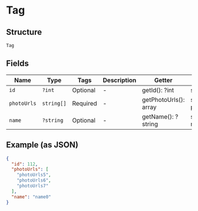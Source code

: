 
# Tag

## Structure

`Tag`

## Fields

| Name | Type | Tags | Description | Getter | Setter |
|  --- | --- | --- | --- | --- | --- |
| `id` | `?int` | Optional | - | getId(): ?int | setId(?int id): void |
| `photoUrls` | `string[]` | Required | - | getPhotoUrls(): array | setPhotoUrls(array photoUrls): void |
| `name` | `?string` | Optional | - | getName(): ?string | setName(?string name): void |

## Example (as JSON)

```json
{
  "id": 112,
  "photoUrls": [
    "photoUrls5",
    "photoUrls6",
    "photoUrls7"
  ],
  "name": "name0"
}
```

